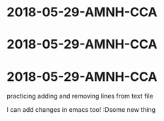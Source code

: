 # 2018-05-29-AMNH-CCA
# 2018-05-29-AMNH-CCA
# 2018-05-29-AMNH-CCA
practicing adding and removing lines from text file

I can add changes in emacs too! :Dsome new thing

